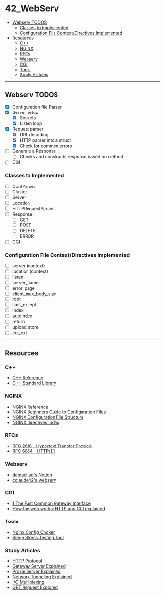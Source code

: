 # 42_WebServ

<!-- mtoc-start -->

* [Webserv TODOS](#webserv-todos)
  * [Classes to Implemented](#classes-to-implemented)
  * [Configuration File Context/Directives Implemented](#configuration-file-contextdirectives-implemented)
* [Resources](#resources)
  * [C++](#c)
  * [NGINX](#nginx)
  * [RFCs](#rfcs)
  * [Webserv](#webserv)
  * [CGI](#cgi)
  * [Tools](#tools)
  * [Study Articles](#study-articles)

<!-- mtoc-end -->
___

## Webserv TODOS

- [x] Configuration file Parser
- [x] Server setup
    - [x] Sockets
    - [x] Listen loop
- [x] Request parser
    - [x] URL decoding
    - [x] HTTP parser into a struct
    - [x] Check for common errors
- [ ] Generate a Response
    - [ ] Checks and constructs response based on method
- [ ] CGI

### Classes to Implemented

- [ ] ConfParser
- [ ] Cluster
- [ ] Server
- [ ] Location
- [ ] HTTPRequestParser
- [ ] Response
    - [ ] GET
    - [ ] POST
    - [ ] DELETE
    - [ ] ERROR
- [ ] CGI

### Configuration File Context/Directives Implemented

- [ ] server (context)
- [ ] location (context)
- [ ] listen
- [ ] server_name
- [ ] error_page
- [ ] client_max_body_size
- [ ] root
- [ ] limit_except
- [ ] index
- [ ] autoindex
- [ ] return
- [ ] upload_store
- [ ] cgi_ext

___

## Resources

### C++

- [C++ Reference](https://en.cppreference.com/w/)
- [C++ Standard Library](https://en.cppreference.com/w/cpp/header)

### NGINX

- [NGINX Reference](https://nginx.org/en/docs/)
- [NGINX Beginners Guide to Configuration Files](https://medium.com/adrixus/beginners-guide-to-nginx-configuration-files-527fcd6d5efd)
- [NGINX Configuration File Structure](https://www.digitalocean.com/community/tutorials/understanding-the-nginx-configuration-file-structure-and-configuration-contexts)
- [NGINX directives index](https://nginx.org/en/docs/dirindex.html)

### RFCs

- [RFC 2616 - Hypertext Transfer Protocol](https://datatracker.ietf.org/doc/rfc2616/)
- [RFC 6854 - HTTP/1.1](https://datatracker.ietf.org/doc/rfc6854/)

### Webserv

- [damachad's Notion](https://spicy-dirigible-2b6.notion.site/Webserver-2b27a84f4c5841dd80fb25229912e953)
- [cclaude42's webserv](https://github.com/cclaude42/webserv?tab=readme-ov-file)

### CGI

- [1 The Fast Common Gateway Interface](https://fastcgi-archives.github.io/fcgi2/doc/fastcgi-prog-guide/ch1intro.htm)
- [How the web works: HTTP and CGI explained](https://www.garshol.priv.no/download/text/http-tut.html)

### Tools

- [Nginx Config Chcker](https://www.getpagespeed.com/check-nginx-config)
- [Siege Stress Testing Tool](https://www.joedog.org/siege-home/)

### Study Articles

- [HTTP Protocol](https://www.perplexity.ai/page/hypertext-transfer-protocol-HS9LEhKQTQOQ6BAeBJgWeg)
- [Gateway Server Explained](https://www.perplexity.ai/page/gateway-server-explained-2SKRTegeTR.HuyMbFN8RGA)
- [Proxie Server Explained](https://www.perplexity.ai/page/proxies-intermediary-network-g-xzxUjZ2sRo2Bb2hb9tn.XQ)
- [Network Tunneling Explained](https://www.perplexity.ai/page/network-tunneling-explained-s67CGOFmTriHHnQeoHmAlw)
- [I/O Multiplexing](https://www.perplexity.ai/page/i-o-multiplexing-techniques-oREJI81rRkOcrpuO1M.2IQ)
- [GET Request Explored](https://www.perplexity.ai/page/get-requests-explored-bq2vkEQ.R5eJsgSm8DfW.A)


